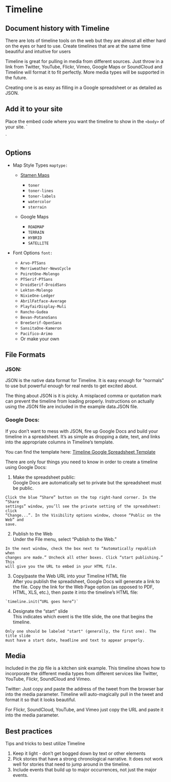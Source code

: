 # Timeline 
## Document history with Timeline

There are lots of timeline tools on the web but they are almost all either
hard on the eyes or hard to use. Create timelines that are at the same time
beautiful and intuitive for users

Timeline is great for pulling in media from different sources. Just throw in a
link from Twitter, YouTube, Flickr, Vimeo, Google Maps or SoundCloud and
Timeline will format it to fit perfectly. More media types will be supported
in the future.

Creating one is as easy as filling in a Google spreadsheet or as detailed as
JSON.

## Add it to your site

Place the embed code where you want the timeline to show in the `<body>` of your site.
`	<!-- BEGIN Timeline Embed -->
<div id="timeline-embed"></div>
<script type="text/javascript">
    var timeline_config = {
		width: 		"100%",
		height: 	"100%",
		source: 	'path_to_json/or_link_to_googlespreadsheet',
		font: 		'Bevan-PotanoSans',			//OPTIONAL
		maptype: 	'Bevan-PotanoSans',			//OPTIONAL
		css: 		'path_to_css/timeline.css',	//OPTIONAL
		js: 		'path_to_js/timeline.js'	//OPTIONAL
	}
</script>
<script type="text/javascript" src="path_to_js/timeline-embed.js"></script>
	<!-- END Timeline Embed -->`
	
## Options


* Map Style Types `maptype:`

	* [Stamen Maps ](maps.stamen.com)
		* `toner`
		* `toner-lines`
		* `toner-labels`
		* `watercolor`
		* `sterrain`
		
	* Google Maps
		* `ROADMAP`
		* `TERRAIN`
		* `HYBRID`
		* `SATELLITE`

* Font Options `font:`
	* `Arvo-PTSans`
	* `Merriweather-NewsCycle`
	* `PoiretOne-Molengo`
	* `PTSerif-PTSans`
	* `DroidSerif-DroidSans`
	* `Lekton-Molengo`
	* `NixieOne-Ledger`
	* `AbrilFatface-Average`
	* `PlayfairDisplay-Muli`
	* `Rancho-Gudea`
	* `Bevan-PotanoSans`
	* `BreeSerif-OpenSans`
	* `SansitaOne-Kameron`
	* `Pacifico-Arimo`
	* Or make your own 

## File Formats

### JSON:

JSON is the native data format for Timeline. It is easy enough for “normals”
to use but powerful enough for real nerds to get excited about.

The thing about JSON is it is picky. A misplaced comma or quotation mark can
prevent the timeline from loading properly. Instructions on actually using the
JSON file are included in the example data.JSON file.

### Google Docs:

If you don’t want to mess with JSON, fire up Google Docs and build your
timeline in a spreadsheet. It’s as simple as dropping a date, text, and links
into the appropriate columns in Timeline’s template.

You can find the template here: [Timeline Google Spreadsheet Template](https://docs.google.com/a/digitalartwork.net/previewtemplate?id=0AppSVxABhnltdEhzQjQ4MlpOaldjTmZLclQxQWFTOUE&mode=public)

There are only four things you need to know in order to create a timeline
using Google Docs:

  1. Make the spreadsheet public:   
	Google Docs are automatically set to private but the spreadsheet must be
	public.

  
	Click the blue “Share” button on the top right-hand corner. In the “Share
	settings” window, you’ll see the private setting of the spreadsheet: click
	“Change...”. In the Visibility options window, choose “Public on the Web” and
	save.

  2. Publish to the Web  
	Under the File menu, select “Publish to the Web.”

  
	In the next window, check the box next to “Automatically republish when
	changes are made.” Uncheck all other boxes. Click “start publishing.” This
	will give you the URL to embed in your HTML file.

  3. Copy/paste the Web URL into your Timeline HTML file  
	After you publish the spreadsheet, Google Docs will generate a link to the
	file. Copy the link for the Web Page option (as opposed to PDF, HTML, XLS,
	etc.), then paste it into the timeline’s HTML file:

  
	`timeline.init(“URL goes here”)`

  4. Designate the “start” slide  
	This indicates which event is the title slide, the one that begins the
	timeline.

  
	Only one should be labeled "start" (generally, the first one). The title slide
	must have a start date, headline and text to appear properly.

## Media

Included in the zip file is a kitchen sink example. This timeline shows how to
incorporate the different media types from different services like Twitter,
YouTube, Flickr, SoundCloud and Vimeo.

Twitter: Just copy and paste the address of the tweet from the browser bar
into the media parameter. Timeline will auto-magically pull in the tweet and
format it so that it looks beautiful.

For Flickr, SoundCloud, YouTube, and Vimeo just copy the URL and paste it into
the media parameter.

## Best practices

Tips and tricks to best utilize Timeline

  1. Keep it light - don’t get bogged down by text or other elements
  2. Pick stories that have a strong chronological narrative. It does not work well for stories that need to jump around in the timeline.
  3. Include events that build up to major occurrences, not just the major events.
